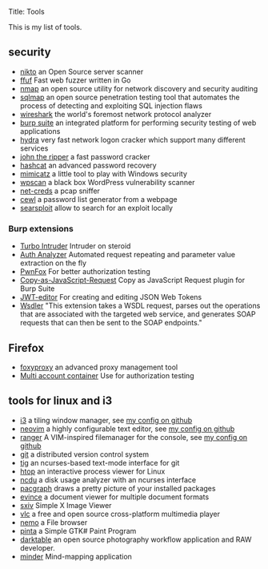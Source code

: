 Title: Tools

This is my list of tools.

## security

  * [nikto](https://cirt.net/nikto2) an Open Source server scanner
  * [ffuf](https://github.com/ffuf/ffuf) Fast web fuzzer written in Go 
  * [nmap](https://nmap.org/) an open source utility for network discovery and security auditing
  * [sqlmap](http://sqlmap.org/) an open source penetration testing tool that automates the process of detecting and exploiting SQL injection flaws
  * [wireshark](https://www.wireshark.org/) the world's foremost network protocol analyzer
  * [burp suite](http://portswigger.net/burp/) an integrated platform for performing security testing of web applications
  * [hydra](https://github.com/vanhauser-thc/thc-hydra)  very fast network logon cracker which support many different services
  * [john the ripper](http://www.openwall.com/john/) a fast password cracker
  * [hashcat](http://hashcat.net) an advanced password recovery
  * [mimicatz](http://blog.gentilkiwi.com/mimikatz) a little tool to play with Windows security
  * [wpscan](https://wpscan.com/wordpress-security-scanner) a black box WordPress vulnerability scanner
  * [net-creds](https://github.com/DanMcInerney/net-creds) a pcap sniffer
  * [cewl](https://digi.ninja/projects/cewl.php) a password list generator from a webpage
  * [searsploit](https://github.com/offensive-security/exploitdb) allow to search for an exploit locally

### Burp extensions

  * [Turbo Intruder](https://github.com/PortSwigger/turbo-intruder) Intruder on steroid
  * [Auth Analyzer](https://github.com/portswigger/auth-analyzer) Automated request repeating and parameter value extraction on the fly
  * [PwnFox](https://github.com/yeswehack/PwnFox/) For better authorization testing
  * [Copy-as-JavaScript-Request](https://github.com/celsogbezerra/Copy-as-JavaScript-Request/) Copy as JavaScript Request
  plugin for Burp Suite
  * [JWT-editor](https://github.com/PortSwigger/jwt-editor) For creating and editing JSON Web Tokens
  * [Wsdler](https://portswigger.net/bappstore/594a49bb233748f2bc80a9eb18a2e08f) "This extension takes a WSDL request,
  parses out the operations that are associated with the targeted web service, and generates SOAP requests
  that can then be sent to the SOAP endpoints."

## Firefox

  * [foxyproxy](https://addons.mozilla.org/en-US/firefox/addon/foxyproxy-standard/) an advanced proxy management tool
  * [Multi account container](https://addons.mozilla.org/en-US/firefox/addon/multi-account-containers/) Use for authorization testing

## tools for linux and i3

  * [i3](https://i3wm.org/) a tiling window manager, see [my config on github](https://github.com/maggick/dotfiles/tree/master/i3)
  * [neovim](https://neovim.io/) a highly configurable text editor, see
    [my config on github](https://github.com/maggick/dotfiles/tree/master/config/nvim)
  * [ranger](https://ranger.github.io/) A VIM-inspired filemanager for the console,
    see [my config on github](https://github.com/maggick/dotfiles/tree/master/config/ranger)
  * [git](http://git-scm.com/) a distributed version control system
  * [tig](https://github.com/jonas/tig/) an ncurses-based text-mode interface for git
  * [htop](http://hisham.hm/htop/) an interactive process viewer for Linux
  * [ncdu](http://dev.yorhel.nl/ncdu) a disk usage analyzer with an ncurses interface
  * [pacgraph](http://kmkeen.com/pacgraph/) draws a pretty picture of your installed packages
  * [evince](https://wiki.gnome.org/Apps/Evince) a document viewer for multiple document formats
  * [sxiv](https://github.com/muennich/sxiv) Simple X Image Viewer
  * [vlc](http://www.videolan.org/) a free and open source cross-platform multimedia player
  * [nemo](https://github.com/linuxmint/nemo) a File browser
  * [pinta](https://www.pinta-project.com/) a Simple GTK# Paint Program
  * [darktable](http://www.darktable.org/) an open source photography workflow application and RAW developer.
  * [minder](https://github.com/phase1geo/Minder) Mind-mapping application
